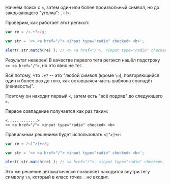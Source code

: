 Начнём поиск с <code class="pattern">&lt;</code>, затем один или более произвольный символ, но до закрывающего "уголка": <code class="pattern">.+?&gt;</code>.

Проверим, как работает этот регэксп:

```js run
var re = /<.+?>/g;

var str = '<> <a href="/"> <input type="radio" checked> <b>';

alert( str.match(re) ); // <> <a href="/">, <input type="radio" checked>, <b>
```

Результат неверен! В качестве первого тега регэксп нашёл подстроку <code class="match">&lt;&gt; &lt;a href="/"&gt;</code>, но это явно не тег.

Всё потому, что <code class="pattern">.+?</code> -- это "любой символ (кроме `\n`), повторяющийся один и более раз до того, как оставшаяся часть шаблона совпадёт (ленивость)".

Поэтому он находит первый `<`, затем есть "всё подряд" до следующего `>`.

Первое совпадение получается как раз таким:

```
<.............>
<> <a href="/"> <input type="radio" checked> <b>
```

Правильным решением будет использовать <code class="pattern">&lt;[^&gt;]+&gt;</code>:

```js run
var re = /<[^>]+>/g

var str = '<> <a href="/"> <input type="radio" checked> <b>';

alert( str.match(re) ); // <a href="/">, <input type="radio" checked>, <b>
```

Это же решение автоматически позволяет находится внутри тегу символу `\n`, который в класс точка `.` не входит.